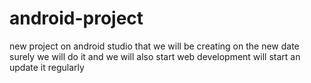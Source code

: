 # android-project
new project on android studio that we will be creating
on the new date surely we will do it
and we will also start web development
will start an update it regularly
